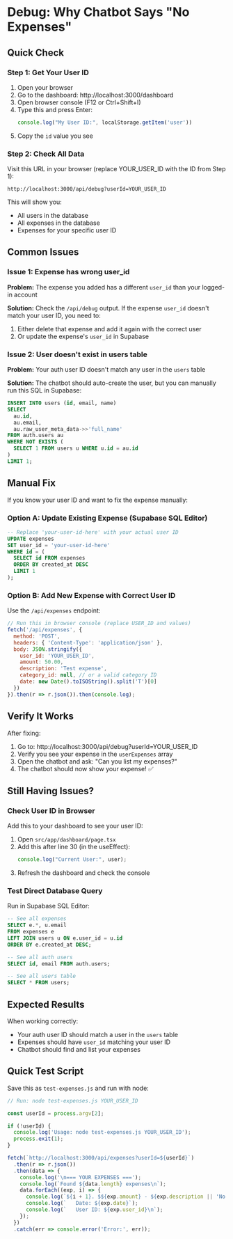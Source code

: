 # Debug: Why Chatbot Says "No Expenses"

## Quick Check

### Step 1: Get Your User ID

1. Open your browser
2. Go to the dashboard: http://localhost:3000/dashboard
3. Open browser console (F12 or Ctrl+Shift+I)
4. Type this and press Enter:
   ```javascript
   console.log("My User ID:", localStorage.getItem('user'))
   ```
5. Copy the `id` value you see

### Step 2: Check All Data

Visit this URL in your browser (replace YOUR_USER_ID with the ID from Step 1):
```
http://localhost:3000/api/debug?userId=YOUR_USER_ID
```

This will show you:
- All users in the database
- All expenses in the database
- Expenses for your specific user ID

## Common Issues

### Issue 1: Expense has wrong user_id

**Problem:** The expense you added has a different `user_id` than your logged-in account

**Solution:** Check the `/api/debug` output. If the expense `user_id` doesn't match your user ID, you need to:

1. Either delete that expense and add it again with the correct user
2. Or update the expense's `user_id` in Supabase

### Issue 2: User doesn't exist in users table

**Problem:** Your auth user ID doesn't match any user in the `users` table

**Solution:** The chatbot should auto-create the user, but you can manually run this SQL in Supabase:

```sql
INSERT INTO users (id, email, name)
SELECT 
  au.id,
  au.email,
  au.raw_user_meta_data->>'full_name'
FROM auth.users au
WHERE NOT EXISTS (
  SELECT 1 FROM users u WHERE u.id = au.id
)
LIMIT 1;
```

## Manual Fix

If you know your user ID and want to fix the expense manually:

### Option A: Update Existing Expense (Supabase SQL Editor)

```sql
-- Replace 'your-user-id-here' with your actual user ID
UPDATE expenses 
SET user_id = 'your-user-id-here'
WHERE id = (
  SELECT id FROM expenses 
  ORDER BY created_at DESC 
  LIMIT 1
);
```

### Option B: Add New Expense with Correct User ID

Use the `/api/expenses` endpoint:

```javascript
// Run this in browser console (replace USER_ID and values)
fetch('/api/expenses', {
  method: 'POST',
  headers: { 'Content-Type': 'application/json' },
  body: JSON.stringify({
    user_id: 'YOUR_USER_ID',
    amount: 50.00,
    description: 'Test expense',
    category_id: null, // or a valid category ID
    date: new Date().toISOString().split('T')[0]
  })
}).then(r => r.json()).then(console.log);
```

## Verify It Works

After fixing:

1. Go to: http://localhost:3000/api/debug?userId=YOUR_USER_ID
2. Verify you see your expense in the `userExpenses` array
3. Open the chatbot and ask: "Can you list my expenses?"
4. The chatbot should now show your expense! ✅

## Still Having Issues?

### Check User ID in Browser

Add this to your dashboard to see your user ID:

1. Open `src/app/dashboard/page.tsx`
2. Add this after line 30 (in the useEffect):
   ```javascript
   console.log("Current User:", user);
   ```
3. Refresh the dashboard and check the console

### Test Direct Database Query

Run in Supabase SQL Editor:

```sql
-- See all expenses
SELECT e.*, u.email 
FROM expenses e
LEFT JOIN users u ON e.user_id = u.id
ORDER BY e.created_at DESC;

-- See all auth users
SELECT id, email FROM auth.users;

-- See all users table
SELECT * FROM users;
```

## Expected Results

When working correctly:
- Your auth user ID should match a user in the `users` table
- Expenses should have `user_id` matching your user ID
- Chatbot should find and list your expenses

## Quick Test Script

Save this as `test-expenses.js` and run with node:

```javascript
// Run: node test-expenses.js YOUR_USER_ID

const userId = process.argv[2];

if (!userId) {
  console.log('Usage: node test-expenses.js YOUR_USER_ID');
  process.exit(1);
}

fetch(`http://localhost:3000/api/expenses?userId=${userId}`)
  .then(r => r.json())
  .then(data => {
    console.log('\n=== YOUR EXPENSES ===');
    console.log(`Found ${data.length} expenses\n`);
    data.forEach((exp, i) => {
      console.log(`${i + 1}. $${exp.amount} - ${exp.description || 'No description'}`);
      console.log(`   Date: ${exp.date}`);
      console.log(`   User ID: ${exp.user_id}\n`);
    });
  })
  .catch(err => console.error('Error:', err));
```

